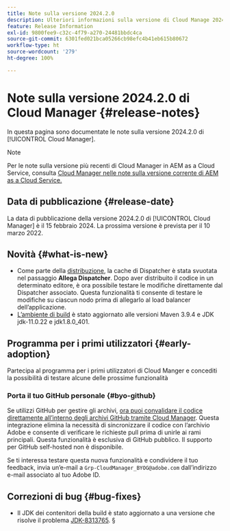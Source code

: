 ```yaml
---
title: Note sulla versione 2024.2.0
description: Ulteriori informazioni sulla versione di Cloud Manage 2024.2.0.
feature: Release Information
exl-id: 9800fee9-c32c-4f79-a270-24481bbdc4ca
source-git-commit: 6301fed021bca05266cb98efc4b41eb615b80672
workflow-type: ht
source-wordcount: '279'
ht-degree: 100%

---
```


# Note sulla versione 2024.2.0 di Cloud Manager {#release-notes}

In questa pagina sono documentate le note sulla versione 2024.2.0 di [!UICONTROL Cloud Manager].

>[!NOTE]
>
>Per le note sulla versione più recenti di Cloud Manager in AEM as a Cloud Service, consulta [Cloud Manager nelle note sulla versione corrente di AEM as a Cloud Service.](https://experienceleague.adobe.com/it/docs/experience-manager-cloud-service/content/release-notes/cloud-manager/current)

## Data di pubblicazione {#release-date}

La data di pubblicazione della versione 2024.2.0 di [!UICONTROL Cloud Manager] è il 15 febbraio 2024. La prossima versione è prevista per il 10 marzo 2022.

## Novità {#what-is-new}

* Come parte della [distribuzione](/help/using/code-deployment.md), la cache di Dispatcher è stata svuotata nel passaggio **Allega Dispatcher**. Dopo aver distribuito il codice in un determinato editore, è ora possibile testare le modifiche direttamente dal Dispatcher associato. Questa funzionalità ti consente di testare le modifiche su ciascun nodo prima di allegarlo al load balancer dell’applicazione.
* [L’ambiente di build](/help/getting-started/build-environment.md) è stato aggiornato alle versioni Maven 3.9.4 e JDK jdk-11.0.22 e jdk1.8.0_401.

## Programma per i primi utilizzatori {#early-adoption}

Partecipa al programma per i primi utilizzatori di Cloud Manger e concediti la possibilità di testare alcune delle prossime funzionalità

### Porta il tuo GitHub personale {#byo-github}

Se utilizzi GitHub per gestire gli archivi, [ora puoi convalidare il codice direttamente all’interno degli archivi GitHub tramite Cloud Manager](/help/managing-code/private-repositories.md). Questa integrazione elimina la necessità di sincronizzare il codice con l’archivio Adobe e consente di verificare le richieste pull prima di unirle ai rami principali. Questa funzionalità è esclusiva di GitHub pubblico. Il supporto per GitHub self-hosted non è disponibile.

Se ti interessa testare questa nuova funzionalità e condividere il tuo feedback, invia un’e-mail a `Grp-CloudManager_BYOG@adobe.com` dall’indirizzo e-mail associato al tuo Adobe ID.

## Correzioni di bug {#bug-fixes}

* Il JDK dei contenitori della build è stato aggiornato a una versione che risolve il problema [JDK-8313765](https://bugs.openjdk.org/browse/JDK-8313765).
§
